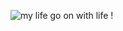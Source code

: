 ![my life](https://github.com/user-attachments/assets/910ec09d-b749-41ce-b4dd-a1bfd2d01080)
go on with life !
